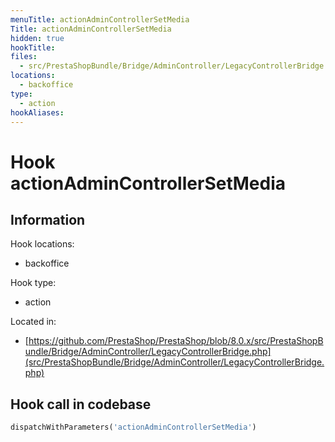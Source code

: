 ```yaml
---
menuTitle: actionAdminControllerSetMedia
Title: actionAdminControllerSetMedia
hidden: true
hookTitle: 
files:
  - src/PrestaShopBundle/Bridge/AdminController/LegacyControllerBridge.php
locations:
  - backoffice
type:
  - action
hookAliases:
---
```


# Hook actionAdminControllerSetMedia

## Information

Hook locations: 
  - backoffice

Hook type: 
  - action

Located in: 
  - [https://github.com/PrestaShop/PrestaShop/blob/8.0.x/src/PrestaShopBundle/Bridge/AdminController/LegacyControllerBridge.php](src/PrestaShopBundle/Bridge/AdminController/LegacyControllerBridge.php)

## Hook call in codebase

```php
dispatchWithParameters('actionAdminControllerSetMedia')
```